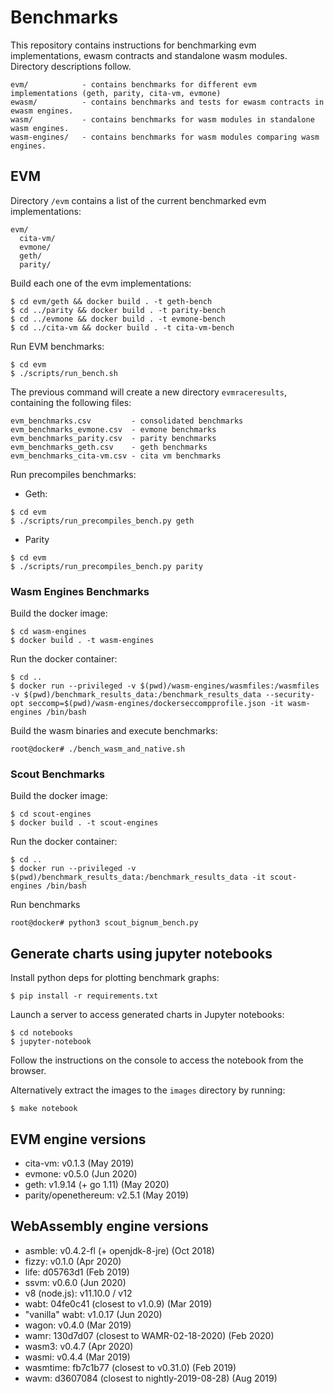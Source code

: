 # Benchmarks

This repository contains instructions for benchmarking evm implementations, ewasm contracts and standalone wasm modules. Directory descriptions follow.

```
evm/            - contains benchmarks for different evm implementations (geth, parity, cita-vm, evmone)
ewasm/          - contains benchmarks and tests for ewasm contracts in ewasm engines.
wasm/           - contains benchmarks for wasm modules in standalone wasm engines.
wasm-engines/   - contains benchmarks for wasm modules comparing wasm engines.
```

## EVM

Directory `/evm` contains a list of the current benchmarked evm implementations:

```
evm/
  cita-vm/
  evmone/
  geth/
  parity/
```

Build each one of the evm implementations:

```shell
$ cd evm/geth && docker build . -t geth-bench
$ cd ../parity && docker build . -t parity-bench
$ cd ../evmone && docker build . -t evmone-bench
$ cd ../cita-vm && docker build . -t cita-vm-bench
```

Run EVM benchmarks:

```shell
$ cd evm
$ ./scripts/run_bench.sh
```

The previous command will create a new directory `evmraceresults`, containing the following files:

```
evm_benchmarks.csv         - consolidated benchmarks
evm_benchmarks_evmone.csv  - evmone benchmarks
evm_benchmarks_parity.csv  - parity benchmarks
evm_benchmarks_geth.csv    - geth benchmarks
evm_benchmarks_cita-vm.csv - cita vm benchmarks
```

Run precompiles benchmarks:

- Geth:

```shell
$ cd evm
$ ./scripts/run_precompiles_bench.py geth 
```

- Parity
```shell
$ cd evm
$ ./scripts/run_precompiles_bench.py parity
```

### Wasm Engines Benchmarks

Build the docker image:

```shell
$ cd wasm-engines
$ docker build . -t wasm-engines
```

Run the docker container:

```shell
$ cd ..
$ docker run --privileged -v $(pwd)/wasm-engines/wasmfiles:/wasmfiles -v $(pwd)/benchmark_results_data:/benchmark_results_data --security-opt seccomp=$(pwd)/wasm-engines/dockerseccompprofile.json -it wasm-engines /bin/bash
```

Build the wasm binaries and execute benchmarks:

```shell
root@docker# ./bench_wasm_and_native.sh
```

### Scout Benchmarks

Build the docker image:

```shell
$ cd scout-engines
$ docker build . -t scout-engines
```

Run the docker container:

```shell
$ cd ..
$ docker run --privileged -v $(pwd)/benchmark_results_data:/benchmark_results_data -it scout-engines /bin/bash
```

Run benchmarks

```shell
root@docker# python3 scout_bignum_bench.py
```

## Generate charts using jupyter notebooks

Install python deps for plotting benchmark graphs:

```shell
$ pip install -r requirements.txt
```

Launch a server to access generated charts in Jupyter notebooks:

```shell
$ cd notebooks
$ jupyter-notebook
```

Follow the instructions on the console to access the notebook from the browser.

Alternatively extract the images to the `images` directory by running:

```shell
$ make notebook
```

## EVM engine versions

- cita-vm: v0.1.3 (May 2019)
- evmone: v0.5.0 (Jun 2020)
- geth: v1.9.14 (+ go 1.11) (May 2020)
- parity/openethereum: v2.5.1 (May 2019)

## WebAssembly engine versions

- asmble: v0.4.2-fl (+ openjdk-8-jre) (Oct 2018)
- fizzy: v0.1.0 (Apr 2020)
- life: d05763d1 (Feb 2019)
- ssvm: v0.6.0 (Jun 2020)
- v8 (node.js): v11.10.0 / v12
- wabt: 04fe0c41 (closest to v1.0.9) (Mar 2019)
- "vanilla" wabt: v1.0.17 (Jun 2020)
- wagon: v0.4.0 (Mar 2019)
- wamr: 130d7d07 (closest to WAMR-02-18-2020) (Feb 2020)
- wasm3: v0.4.7 (Apr 2020)
- wasmi: v0.4.4 (Mar 2019)
- wasmtime: fb7c1b77 (closest to v0.31.0) (Feb 2019)
- wavm: d3607084 (closest to nightly-2019-08-28) (Aug 2019)
